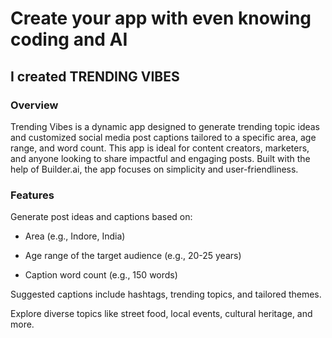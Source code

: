 # Create your app with even knowing coding and AI
## I created TRENDING VIBES

### Overview
Trending Vibes is a dynamic app designed to generate trending topic ideas and customized social media post captions tailored to a specific area, age range, and word count. This app is ideal for content creators, marketers, and anyone looking to share impactful and engaging posts. Built with the help of Builder.ai, the app focuses on simplicity and user-friendliness.

### Features

Generate post ideas and captions based on:

* Area (e.g., Indore, India)

* Age range of the target audience (e.g., 20-25 years)

* Caption word count (e.g., 150 words)

Suggested captions include hashtags, trending topics, and tailored themes.

Explore diverse topics like street food, local events, cultural heritage, and more.

